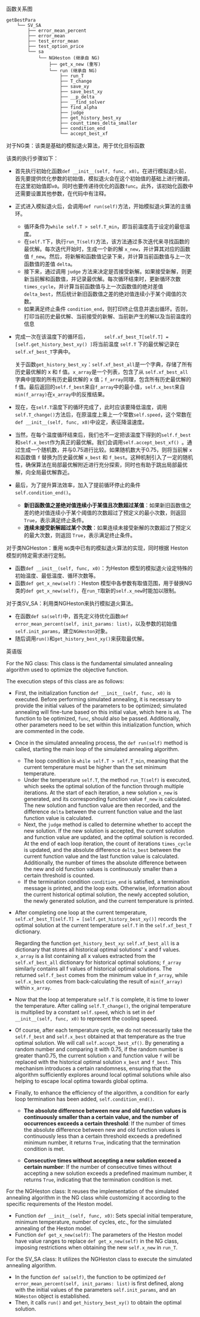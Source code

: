 函数关系图

```
getBestPara
    └── SV_SA
        ├── error_mean_percent
        ├── error_mean
        ├── test_error_mean
        ├── test_option_price
        └── sa
            └── NGHeston (继承自 NG)
                ├── get_x_new (重写)
                └── run (继承自 NG)
                    ├── run_T
                    ├── T_change
                    ├── save_xy
                    ├── save_best_xy
                    ├── __p_delta
                    ├── __find_solver
                    ├── find_alpha
                    ├── judge
                    ├── get_history_best_xy
                    ├── count_times_delta_smaller
                    ├── condition_end
                    └── accept_best_xf
```

对于NG类：该类是基础的模拟退火算法，用于优化目标函数

该类的执行步骤如下：

+ 首先执行初始化函数`def __init__(self, func, x0)`。在进行模拟退火前，首先要提供优化参数的初始值，模拟退火会在这个初始值的基础上进行微调，在这里初始值即`x0`。同时也要传递待优化的函数`func`。此外，该初始化函数中还需要设置其他参数，在代码中有注释。

+ 正式进入模拟退火后，会调用`def run(self)`方法，开始模拟退火算法的主循环。

  + 循环条件为`while self.T > self.T_min`，即当前温度高于设定的最低温度。
  + 在`self.T`下，执行`run_T(self)`方法，该方法通过多次迭代来寻找函数的最优解。每次迭代开始时，生成一个新的解 `x_new`，并计算其对应的函数值 `f_new`。然后，将新解和函数值记录下来，并计算当前函数值与上一次函数值的差值 `delta`。
  + 接下来，通过调用 `judge` 方法来决定是否接受新解。如果接受新解，则更新当前解和函数值，并记录最优解。每次循环结束时，更新循环次数 `times_cycle`，并计算当前函数值与上一次函数值的绝对差值 `delta_best`，然后统计新旧函数值之差的绝对值连续小于某个阈值的次数。
  + 如果满足终止条件 `condition_end`，则打印终止信息并退出循环。否则，打印当前历史最优解、当前接受的新解、当前新产生的解以及当前温度的信息

+ 完成一次在该温度下的循环后，`      self.xf_best_T[self.T] = [self.get_history_best_xy() ]`将当前温度 `self.T` 下的最优解记录在 `self.xf_best_T`字典中。

  关于函数`get_history_best_xy`：`self.xf_best_all`是一个字典，存储了所有历史最优解的 x 和 f 值。`x_array`是一个列表，包含了从 `self.xf_best_all` 字典中提取的所有历史最优解的 x 值；`f_array`同理，包含所有历史最优解的 f 值。最后返回的`self.f_best`来自`f_array`中的最小值，`self.x_best`来自`min(f_array)`在`x_array`中的反推结果。

+ 现在，在`self.T`温度下的循环完成了，此时应该要降低温度，调用`self.T_change()`方法后，在原温度上乘上一个常数`self.speed`，这个常数在`def __init__(self, func, x0)`中设定，表征降温速度。

+ 当然，在每个温度循环结束后，我们也不一定把该温度下得到的`self.f_best`和`self.x_best`作为真正的最优解。我们会调用`self.accept_best_xf() `。通过生成一个随机数，并与0.75进行比较。如果随机数大于0.75，则将当前解 `x` 和函数值 `f` 替换为历史最优解 `x_best` 和 `f_best`。这种机制引入了一定的随机性，确保算法在局部最优解附近进行充分探索，同时也有助于跳出局部最优解，向全局最优解靠近。

+ 最后，为了提升算法效率，加入了提前循环停止的条件`self.condition_end()`。

  + **新旧函数值之差绝对值连续小于某值且次数超过某值**：如果新旧函数值之差的绝对值连续小于某个阈值的次数超过了预定义的最小次数，则返回 `True`，表示满足终止条件。
  + **连续未接受新解超过某个次数**：如果连续未接受新解的次数超过了预定义的最大次数，则返回 `True`，表示满足终止条件。

对于类NGHeston：重用 `NG`类中已有的模拟退火算法的实现，同时根据 Heston 模型的特定需求进行定制。

+ 函数`def __init__(self, func, x0)`：为Heston 模型的模拟退火设定特殊的初始温度、最低温度、循环次数等。
+ 函数`def get_x_new(self)`：Heston 模型中各参数有取值范围，用于替换NG类的`def get_x_new(self)`，在`run_T`取新的`self.x_new`时能加以限制。

对于类SV_SA：利用类NGHeston来执行模拟退火算法。

+ 在函数`def sa(self)`中，首先定义待优化函数`def error_mean_percent(self, init_params: list)`，以及参数的初始值`self.init_params`，建立`NGHeston`对象。
+ 随后调用`run()`和`get_history_best_xy()`来获取最优解。







英语版

For the NG class: This class is the fundamental simulated annealing algorithm used to optimize the objective function.

The execution steps of this class are as follows:

- First, the initialization function `def __init__(self, func, x0)` is executed. Before performing simulated annealing, it is necessary to provide the initial values of the parameters to be optimized; simulated annealing will fine-tune based on this initial value, which here is `x0`. The function to be optimized, `func`, should also be passed. Additionally, other parameters need to be set within this initialization function, which are commented in the code.

- Once in the simulated annealing process, the `def run(self)` method is called, starting the main loop of the simulated annealing algorithm.

  + The loop condition is `while self.T > self.T_min`, meaning that the current temperature must be higher than the set minimum temperature.
  + Under the temperature `self.T`, the method `run_T(self)` is executed, which seeks the optimal solution of the function through multiple iterations. At the start of each iteration, a new solution `x_new` is generated, and its corresponding function value `f_new` is calculated. The new solution and function value are then recorded, and the difference `delta` between the current function value and the last function value is calculated.
  + Next, the `judge` method is called to determine whether to accept the new solution. If the new solution is accepted, the current solution and function value are updated, and the optimal solution is recorded. At the end of each loop iteration, the count of iterations `times_cycle` is updated, and the absolute difference `delta_best` between the current function value and the last function value is calculated. Additionally, the number of times the absolute difference between the new and old function values is continuously smaller than a certain threshold is counted.
  + If the termination condition `condition_end` is satisfied, a termination message is printed, and the loop exits. Otherwise, information about the current historical optimal solution, the newly accepted solution, the newly generated solution, and the current temperature is printed.

- After completing one loop at the current temperature, `self.xf_best_T[self.T] = [self.get_history_best_xy()]` records the optimal solution at the current temperature `self.T` in the `self.xf_best_T` dictionary.

  Regarding the function `get_history_best_xy`: `self.xf_best_all` is a dictionary that stores all historical optimal solutions' x and f values. `x_array` is a list containing all x values extracted from the `self.xf_best_all` dictionary for historical optimal solutions; `f_array` similarly contains all f values of historical optimal solutions. The returned `self.f_best` comes from the minimum value in `f_array`, while `self.x_best` comes from back-calculating the result of `min(f_array)` within `x_array`.

- Now that the loop at temperature `self.T` is complete, it is time to lower the temperature. After calling `self.T_change()`, the original temperature is multiplied by a constant `self.speed`, which is set in `def __init__(self, func, x0)` to represent the cooling speed.

- Of course, after each temperature cycle, we do not necessarily take the `self.f_best` and `self.x_best` obtained at that temperature as the true optimal solution. We will call `self.accept_best_xf()`. By generating a random number and comparing it with 0.75, if the random number is greater than0.75, the current solution `x` and function value `f` will be replaced with the historical optimal solution `x_best` and `f_best`. This mechanism introduces a certain randomness, ensuring that the algorithm sufficiently explores around local optimal solutions while also helping to escape local optima towards global optima.

- Finally, to enhance the efficiency of the algorithm, a condition for early loop termination has been added, `self.condition_end()`.

  + **The absolute difference between new and old function values is continuously smaller than a certain value, and the number of occurrences exceeds a certain threshold**: If the number of times the absolute difference between new and old function values is continuously less than a certain threshold exceeds a predefined minimum number, it returns `True`, indicating that the termination condition is met.

  + **Consecutive times without accepting a new solution exceed a certain number**: If the number of consecutive times without accepting a new solution exceeds a predefined maximum number, it returns `True`, indicating that the termination condition is met.

For the NGHeston class: It reuses the implementation of the simulated annealing algorithm in the NG class while customizing it according to the specific requirements of the Heston model.

- Function `def __init__(self, func, x0)`: Sets special initial temperature, minimum temperature, number of cycles, etc., for the simulated annealing of the Heston model.
- Function `def get_x_new(self)`: The parameters of the Heston model have value ranges to replace `def get_x_new(self)` in the NG class, imposing restrictions when obtaining the new `self.x_new` in `run_T`.

For the SV_SA class: It utilizes the NGHeston class to execute the simulated annealing algorithm.

- In the function `def sa(self)`, the function to be optimized `def error_mean_percent(self, init_params: list)` is first defined, along with the initial values of the parameters `self.init_params`, and an `NGHeston` object is established.
- Then, it calls `run()` and `get_history_best_xy()` to obtain the optimal solution.
